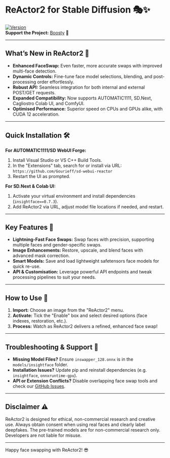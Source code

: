 # ReActor2 for Stable Diffusion 🎭✨

[![Version](https://img.shields.io/badge/version-2.0.0-green?style=for-the-badge&labelColor=darkgreen)](#)  
**Support the Project:** [Boosty](https://boosty.to/artgourieff) 💖

---

## What’s New in ReActor2 🚀
- **Enhanced FaceSwap:** Even faster, more accurate swaps with improved multi-face detection.  
- **Dynamic Controls:** Fine-tune face model selections, blending, and post-processing order effortlessly.  
- **Robust API:** Seamless integration for both internal and external POST/GET requests.  
- **Expanded Compatibility:** Now supports AUTOMATIC1111, SD.Next, Cagliostro Colab UI, and ComfyUI.  
- **Optimised Performance:** Superior speed on CPUs and GPUs alike, with CUDA 12 acceleration.

---

## Quick Installation 🛠️
**For AUTOMATIC1111/SD WebUI Forge:**  
1. Install Visual Studio or VS C++ Build Tools.  
2. In the "Extensions" tab, search for or install via URL:  
   `https://github.com/Gourieff/sd-webui-reactor`  
3. Restart the UI as prompted.

**For SD.Next & Colab UI:**  
1. Activate your virtual environment and install dependencies (`insightface==0.7.3`).  
2. Add ReActor2 via URL, adjust model file locations if needed, and restart.

---

## Key Features 🌟
- **Lightning-Fast Face Swaps:** Swap faces with precision, supporting multiple faces and gender-specific swaps.  
- **Image Enhancements:** Restore, upscale, and blend faces with advanced mask correction.  
- **Smart Models:** Save and load lightweight safetensors face models for quick re-use.  
- **API & Customisation:** Leverage powerful API endpoints and tweak processing pipelines to suit your needs.

---

## How to Use 🎨
1. **Import:** Choose an image from the "ReActor2" menu.  
2. **Activate:** Tick the "Enable" box and select desired options (face indexes, restoration, etc.).  
3. **Process:** Watch as ReActor2 delivers a refined, enhanced face swap!

---

## Troubleshooting & Support 🔧
- **Missing Model Files?** Ensure `inswapper_128.onnx` is in the `models/insightface` folder.  
- **Installation Issues?** Update pip and reinstall dependencies (e.g. `insightface`, `onnxruntime-gpu`).  
- **API or Extension Conflicts?** Disable overlapping face swap tools and check our [GitHub Issues](https://github.com/Gourieff/sd-webui-reactor/issues).

---

## Disclaimer ⚠️
ReActor2 is designed for ethical, non-commercial research and creative use. Always obtain consent when using real faces and clearly label deepfakes. The pre-trained models are for non-commercial research only. Developers are not liable for misuse.

---

Happy face swapping with ReActor2! 😎